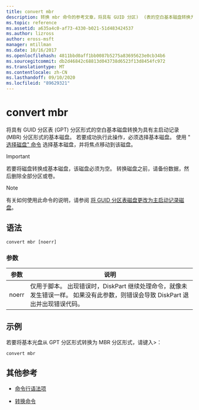```yaml
---
title: convert mbr
description: 转换 mbr 命令的参考文章，将具有 GUID 分区)  (表的空白基本磁盘转换为具有主启动记录 (MBR) 分区形式的基本磁盘。
ms.topic: reference
ms.assetid: a635a4c0-af73-4330-b021-51d483424537
ms.author: lizross
author: eross-msft
manager: mtillman
ms.date: 10/16/2017
ms.openlocfilehash: 4811bbd0aff1bb0087b5275a83695623e0cb34b6
ms.sourcegitcommit: db2d46842c68813d043738d6523f13d8454fc972
ms.translationtype: MT
ms.contentlocale: zh-CN
ms.lasthandoff: 09/10/2020
ms.locfileid: "89629321"
---
```

# <a name="convert-mbr"></a>convert mbr

将具有 GUID 分区表 (GPT) 分区形式的空白基本磁盘转换为具有主启动记录 (MBR) 分区形式的基本磁盘。 若要成功执行此操作，必须选择基本磁盘。 使用 " [选择磁盘" 命令](select-disk.md) 选择基本磁盘，并将焦点移动到该磁盘。

> [!IMPORTANT]
> 若要将磁盘转换成基本磁盘，该磁盘必须为空。 转换磁盘之前，请备份数据，然后删除全部分区或卷。

> [!NOTE]
> 有关如何使用此命令的说明，请参阅 [将 GUID 分区表磁盘更改为主启动记录磁盘](/previous-versions/windows/it-pro/windows-server-2008-r2-and-2008/cc725797(v=ws.11))。

## <a name="syntax"></a>语法

```
convert mbr [noerr]
```

### <a name="parameters"></a>参数

| 参数 | 说明 |
| --------- | ----------- |
| noerr | 仅用于脚本。 出现错误时，DiskPart 继续处理命令，就像未发生错误一样。 如果没有此参数，则错误会导致 DiskPart 退出并出现错误代码。 |

## <a name="examples"></a>示例

若要将基本光盘从 GPT 分区形式转换为 MBR 分区形式，请键入>：

```
convert mbr
```

## <a name="additional-references"></a>其他参考

- [命令行语法项](command-line-syntax-key.md)

- [转换命令](convert.md)
